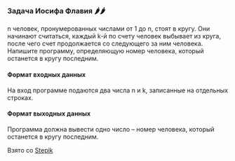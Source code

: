 ### Задача Иосифа Флавия 🌶️🌶️

n человек, пронумерованных числами от 1 до 
n, стоят в кругу. Они начинают считаться, каждый k-й по 
счету человек выбывает из круга, после чего счет 
продолжается со следующего за ним человека. 
Напишите программу, определяющую номер человека, 
который останется в кругу последним.

#### Формат входных данных
На вход программе подаются два числа n и k, записанные 
на отдельных строках.

#### Формат выходных данных
Программа должна вывести одно число – номер человека, 
который останется в кругу последним.

Взято со [Stepik]

[Stepik]: <https://stepik.org/lesson/415553/step/10?auth=login&unit=405082>